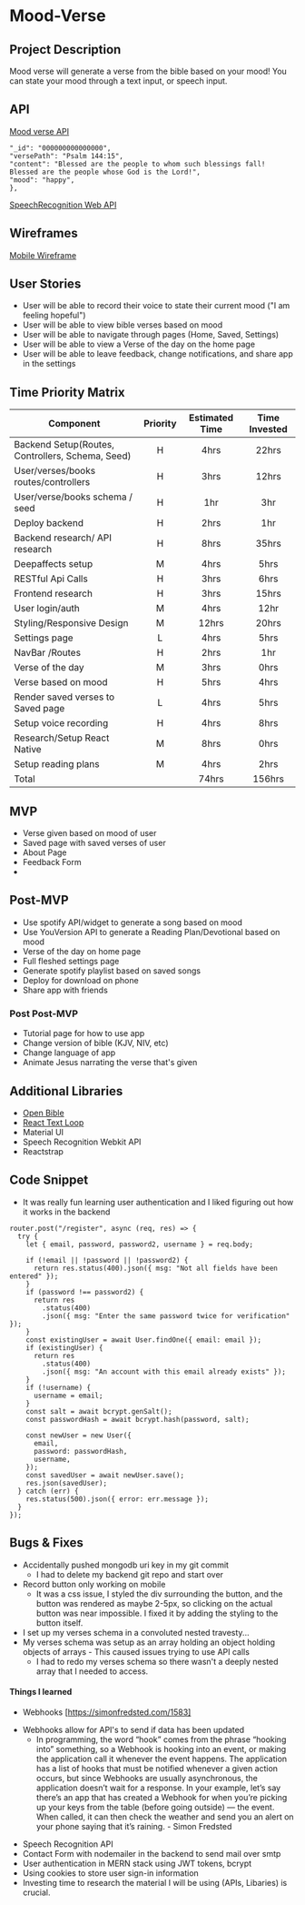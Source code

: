 # Mood-Verse

## Project Description
Mood verse will generate a verse from the bible based on your mood! You can state your mood through a text input, or speech input.
## API
[Mood verse API]()
```{
"_id": "000000000000000",
"versePath": "Psalm 144:15",
"content": "Blessed are the people to whom such blessings fall! Blessed are the people whose God is the Lord!",
"mood": "happy",
},
```
[SpeechRecognition Web API](https://developer.mozilla.org/en-US/docs/Web/API/SpeechRecognition)


## Wireframes
[Mobile Wireframe](https://www.figma.com/file/ZGbwX63DAzaRzunCK5cLhn/Mood-Verse)

## User Stories
* User will be able to record their voice  to state their current mood ("I am feeling hopeful")
* User will be able to view bible verses based on mood
* User will be able to navigate through pages (Home, Saved, Settings)
* User will be able to view a Verse of the day on the home page
* User will be able to leave feedback, change notifications, and share app in the settings

## Time Priority Matrix
| Component                    | Priority | Estimated Time | Time Invested |
| --------------------------   | :----:   |  :-----------: | :-----------: |
| Backend Setup(Routes, Controllers, Schema, Seed)          |    H     |      4hrs      |  22hrs |
| User/verses/books routes/controllers | H | 3hrs | 12hrs |
|  User/verse/books schema / seed | H | 1hr | 3hr|
| Deploy backend | H | 2hrs | 1hr |
| Backend research/ API research | H | 8hrs | 35hrs |
| Deepaffects setup | M | 4hrs | 5hrs |
| RESTful Api Calls            | H | 3hrs | 6hrs |
| Frontend research | H | 3hrs | 15hrs |
| User login/auth | M | 4hrs | 12hr |
| Styling/Responsive Design | M | 12hrs | 20hrs |
| Settings page | L | 4hrs | 5hrs |
| NavBar /Routes | H | 2hrs | 1hr |
| Verse of the day | M | 3hrs | 0hrs |
| Verse based on mood | H | 5hrs | 4hrs |
| Render saved verses to Saved page | L | 4hrs | 5hrs |
| Setup voice recording | H | 4hrs | 8hrs |
| Research/Setup React Native | M | 8hrs | 0hrs |
| Setup reading plans | M | 4hrs | 2hrs |
| Total                        |          |     74hrs     |     156hrs        |   
## MVP
* Verse given based on mood of user
* Saved page with saved verses of user
* About Page
* Feedback Form
*
## Post-MVP
* Use spotify API/widget to generate a song based on mood
* Use YouVersion API to generate a Reading Plan/Devotional based on mood
* Verse of the day on home page
* Full fleshed settings page
* Generate spotify playlist based on saved songs
* Deploy for download on phone
* Share app with friends


### Post Post-MVP
* Tutorial page for how to use app
* Change version of bible (KJV, NIV, etc)
* Change language of app
* Animate Jesus narrating the verse that's given

## Additional Libraries
- [Open Bible](https://www.openbible.info/topics/)
- [React Text Loop](https://github.com/braposo/react-text-loop)
-  Material UI
- Speech Recognition Webkit API
- Reactstrap
## Code Snippet
* It was really fun learning user authentication and I liked figuring out how it works in the backend
```
router.post("/register", async (req, res) => {
  try {
    let { email, password, password2, username } = req.body;

    if (!email || !password || !password2) {
      return res.status(400).json({ msg: "Not all fields have been entered" });
    }
    if (password !== password2) {
      return res
        .status(400)
        .json({ msg: "Enter the same password twice for verification" });
    }
    const existingUser = await User.findOne({ email: email });
    if (existingUser) {
      return res
        .status(400)
        .json({ msg: "An account with this email already exists" });
    }
    if (!username) {
      username = email;
    }
    const salt = await bcrypt.genSalt();
    const passwordHash = await bcrypt.hash(password, salt);

    const newUser = new User({
      email,
      password: passwordHash,
      username,
    });
    const savedUser = await newUser.save();
    res.json(savedUser);
  } catch (err) {
    res.status(500).json({ error: err.message });
  }
});
```
## Bugs & Fixes
* Accidentally pushed mongodb uri key in my git commit
    * I had to delete my backend git repo and start over
* Record button only working on mobile
    * It was a css issue, I styled the div surrounding the button, and the button was rendered as maybe 2-5px, so clicking on the actual button was near impossible. I fixed it by adding the styling to the button itself.
* I set up my verses schema in a convoluted nested travesty...
* My verses schema was setup as an array holding an object holding objects of arrays - This caused issues trying to use API calls
    * I had to redo my verses schema so there wasn't a deeply nested array that I needed to access.
#### Things I learned
- Webhooks [https://simonfredsted.com/1583]
* Webhooks allow for API's to send if data has been updated
    * In programming, the word “hook” comes from the phrase “hooking into” something, so a Webhook is hooking into an event, or making the application call it whenever the event happens. The application has a list of hooks that must be notified whenever a given action occurs, but since Webhooks are usually asynchronous, the application doesn’t wait for a response. In your example, let’s say there’s an app that has created a Webhook for when you’re picking up your keys from the table (before going outside) — the event. When called, it can then check the weather and send you an alert on your phone saying that it’s raining. - Simon Fredsted
- Speech Recognition API
- Contact Form with nodemailer in the backend to send mail over smtp
- User authentication in MERN stack using JWT tokens, bcrypt
- Using cookies to store user sign-in information
- Investing time to research the material I will be using (APIs, Libaries) is crucial.